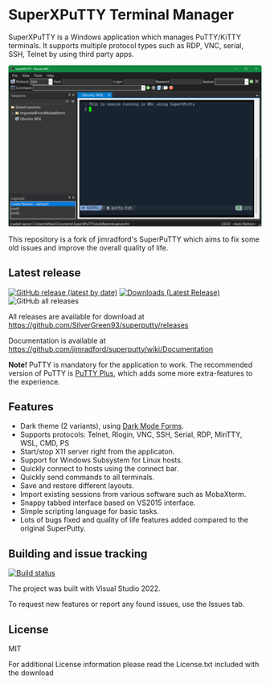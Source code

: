# SuperXPuTTY Terminal Manager

SuperXPuTTY is a Windows application which manages PuTTY/KiTTY terminals. It supports multiple protocol types such as RDP, VNC, serial, SSH, Telnet by using third party apps.

![SuperPuTTY v2.0.0.0 screenshot](/screenshot.png?raw=true)

This repository is a fork of jimradford's SuperPuTTY which aims to fix some old issues and improve the overall quality of life.

## Latest release

[![GitHub release (latest by date)](https://img.shields.io/github/v/release/SilverGreen93/superputty)](https://github.com/SilverGreen93/superputty/releases/latest) [![Downloads (Latest Release)](https://img.shields.io/github/downloads/SilverGreen93/superputty/latest/total?label=latest%20release%20downloads)](https://github.com/SilverGreen93/superputty/releases/latest) ![GitHub all releases](https://img.shields.io/github/downloads/SilverGreen93/superputty/total?label=total%20downloads)

All releases are available for download at https://github.com/SilverGreen93/superputty/releases

Documentation is available at https://github.com/jimradford/superputty/wiki/Documentation

**Note!** PuTTY is mandatory for the application to work. The recommended version of PuTTY is [PuTTY Plus](https://github.com/SilverGreen93/putty/), which adds some more extra-features to the experience.

## Features

- Dark theme (2 variants), using [Dark Mode Forms](https://github.com/BlueMystical/Dark-Mode-Forms).
- Supports protocols: Telnet, Rlogin, VNC, SSH, Serial, RDP, MinTTY, WSL, CMD, PS
- Start/stop X11 server right from the applicaton.
- Support for Windows Subsystem for Linux hosts.
- Quickly connect to hosts using the connect bar.
- Quickly send commands to all terminals.
- Save and restore different layouts.
- Import existing sessions from various software such as MobaXterm.
- Snappy tabbed interface based on VS2015 interface.
- Simple scripting language for basic tasks.
- Lots of bugs fixed and quality of life features added compared to the original SuperPutty.

## Building and issue tracking

[![Build status](https://ci.appveyor.com/api/projects/status/github/SilverGreen93/superputty?svg=true)](https://ci.appveyor.com/project/SilverGreen93/superputty)

The project was built with Visual Studio 2022.

To request new features or report any found issues, use the Issues tab.

## License

MIT

For additional License information please read the License.txt included with the download
